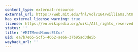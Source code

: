 ```yaml
---
content_type: external-resource
external_url: https://web.mit.edu/fnl/vol/164/williams.htm
has_external_license_warning: true
license: https://en.wikipedia.org/wiki/All_rights_reserved
status: ''
title: '#MITMensManusEtCor'
uid: ea7b7e65-5cf5-4662-ae66-37b95ad3de5b
wayback_url: ''
---
```

